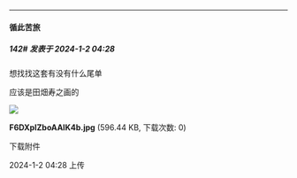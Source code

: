 
*****

####  循此苦旅  
##### 142#       发表于 2024-1-2 04:28

想找找这套有没有什么尾单

应该是田畑寿之画的

<img src="https://img.saraba1st.com/forum/202401/02/042816cvseosnc94stpt42.jpg" referrerpolicy="no-referrer">

<strong>F6DXpIZboAAlK4b.jpg</strong> (596.44 KB, 下载次数: 0)

下载附件

2024-1-2 04:28 上传


